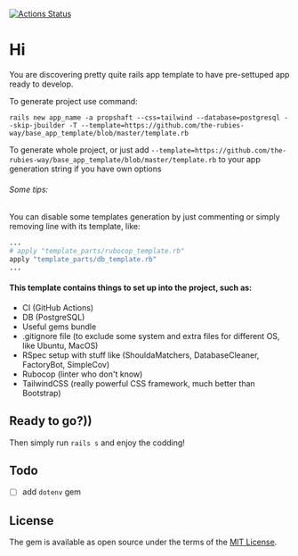 [![Actions Status](https://github.com/the-rubies-way/base_app_template/actions/workflows/ci.yml/badge.svg)](https://github.com/the-rubies-way/base_app_template/actions)

# Hi

You are discovering pretty quite rails app template to have pre-settuped app ready to develop.

To generate project use command:

```bach
rails new app_name -a propshaft --css=tailwind --database=postgresql --skip-jbuilder -T --template=https://github.com/the-rubies-way/base_app_template/blob/master/template.rb
```

To generate whole project, or just add `--template=https://github.com/the-rubies-way/base_app_template/blob/master/template.rb` to your app generation string if you have own options

###### Some tips:

You can disable some templates generation by just commenting or simply removing line with its template, like:

```ruby
...
# apply "template_parts/rubocop_template.rb"
apply "template_parts/db_template.rb"
...
```

#### This template contains things to set up into the project, such as:

- CI (GitHub Actions)
- DB (PostgreSQL)
- Useful gems bundle
- .gitignore file (to exclude some system and extra files for different OS, like Ubuntu, MacOS)
- RSpec setup with stuff like (ShouldaMatchers, DatabaseCleaner, FactoryBot, SimpleCov)
- Rubocop (linter who don't know)
- TailwindCSS (really powerful CSS framework, much better than Bootstrap)

## Ready to go?))

Then simply run `rails s` and enjoy the codding!

## Todo
- [ ] add `dotenv` gem

## License

The gem is available as open source under the terms of the [MIT License](https://opensource.org/licenses/MIT).
